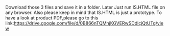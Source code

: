 Download those 3 files and save it in a folder.
Later Just run IS.HTML file on any browser.
Also please keep in mind that IS.HTML is just a prototype. To have a look at product PDF,please go to this link:https://drive.google.com/file/d/0B866nTQMhjKGVERwSDdlcjQtUTg/view
